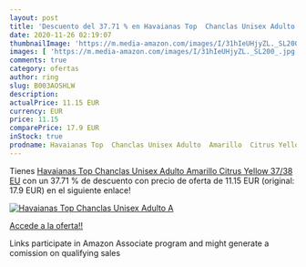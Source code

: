 ```yaml
---
layout: post
title: 'Descuento del 37.71 % en Havaianas Top  Chanclas Unisex Adulto  A'
date: 2020-11-26 02:19:07
thumbnailImage: 'https://m.media-amazon.com/images/I/31hIeUHjyZL._SL200_.jpg'
images: [ 'https://m.media-amazon.com/images/I/31hIeUHjyZL._SL200_.jpg' ]
comments: true
category: ofertas
author: ring
slug: B003AOSHLW
description:
actualPrice: 11.15 EUR
currency: EUR
price: 11.15
comparePrice: 17.9 EUR
inStock: true
prodname: Havaianas Top  Chanclas Unisex Adulto  Amarillo  Citrus Yellow   37/38 EU
---
```


Tienes [Havaianas Top  Chanclas Unisex Adulto  Amarillo  Citrus Yellow   37/38 EU](https://www.amazon.es/dp/B003AOSHLW/?tag=tolees-21) con un 37.71 % de descuento con precio de oferta de 11.15 EUR (original: 17.9 EUR) en el siguiente enlace!

[![Havaianas Top  Chanclas Unisex Adulto  A](https://m.media-amazon.com/images/I/31hIeUHjyZL._SL200_.jpg)](https://www.amazon.es/dp/B003AOSHLW/?tag=tolees-21)

[Accede a la oferta!!](https://www.amazon.es/dp/B003AOSHLW/?tag=tolees-21)

Links participate in Amazon Associate program and might generate a comission on qualifying sales


